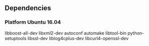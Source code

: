 ## Dependencies

### Platform Ubuntu 16.04

libboost-all-dev
libxml2-dev
autoconf
automake
libtool-bin
python-setuptools
libssl-dev
liblog4cplus-dev
libcurl4-openssl-dev
